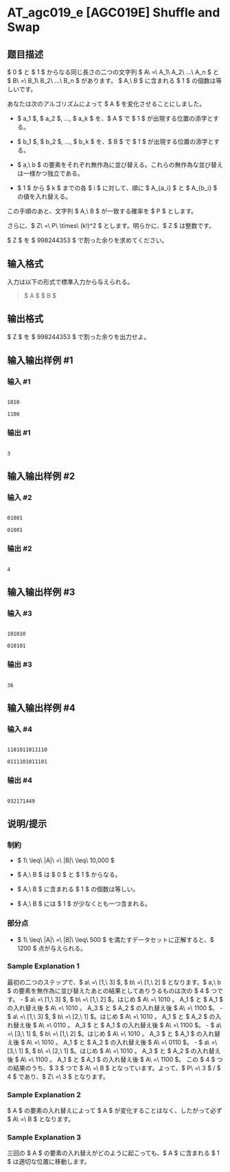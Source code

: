 # AT_agc019_e [AGC019E] Shuffle and Swap

## 题目描述

[problemUrl]: https://atcoder.jp/contests/agc019/tasks/agc019_e

$ 0 $ と $ 1 $ からなる同じ長さの二つの文字列 $ A\ =\ A_1\ A_2\ ...\ A_n $ と $ B\ =\ B_1\ B_2\ ...\ B_n $ があります。 $ A,\ B $ に含まれる $ 1 $ の個数は等しいです。

あなたは次のアルゴリズムによって $ A $ を変化させることにしました。

- $ a_1 $, $ a_2 $, ..., $ a_k $ を、$ A $ で $ 1 $ が出現する位置の添字とする。
- $ b_1 $, $ b_2 $, ..., $ b_k $ を、$ B $ で $ 1 $ が出現する位置の添字とする。
- $ a,\ b $ の要素をそれぞれ無作為に並び替える。これらの無作為な並び替えは一様かつ独立である。
- $ 1 $ から $ k $ までの各 $ i $ に対して、順に $ A_{a_i} $ と $ A_{b_i} $ の値を入れ替える。

この手順のあと、文字列 $ A,\ B $ が一致する確率を $ P $ とします。

さらに、$ Z\ =\ P\ \times\ (k!)^2 $ とします。明らかに、$ Z $ は整数です。

$ Z $ を $ 998244353 $ で割った余りを求めてください。

## 输入格式

入力は以下の形式で標準入力から与えられる。

> $ A $ $ B $

## 输出格式

$ Z $ を $ 998244353 $ で割った余りを出力せよ。

## 输入输出样例 #1

### 输入 #1

```
1010
1100
```

### 输出 #1

```
3
```

## 输入输出样例 #2

### 输入 #2

```
01001
01001
```

### 输出 #2

```
4
```

## 输入输出样例 #3

### 输入 #3

```
101010
010101
```

### 输出 #3

```
36
```

## 输入输出样例 #4

### 输入 #4

```
1101011011110
0111101011101
```

### 输出 #4

```
932171449
```

## 说明/提示

### 制約

- $ 1\ \leq\ |A|\ =\ |B|\ \leq\ 10,000 $
- $ A,\ B $ は $ 0 $ と $ 1 $ からなる。
- $ A,\ B $ に含まれる $ 1 $ の個数は等しい。
- $ A,\ B $ には $ 1 $ が少なくとも一つ含まれる。

### 部分点

- $ 1\ \leq\ |A|\ =\ |B|\ \leq\ 500 $ を満たすデータセットに正解すると、$ 1200 $ 点が与えられる。

### Sample Explanation 1

最初の二つのステップで、$ a\ =\ [1,\ 3] $, $ b\ =\ [1,\ 2] $ となります。$ a,\ b $ の要素を無作為に並び替えたあとの結果としてありうるものは次の $ 4 $ つです。 - $ a\ =\ [1,\ 3] $, $ b\ =\ [1,\ 2] $。はじめ $ A\ =\ 1010 $。$ A_1 $ と $ A_1 $ の入れ替え後 $ A\ =\ 1010 $。$ A_3 $ と $ A_2 $ の入れ替え後 $ A\ =\ 1100 $。 - $ a\ =\ [1,\ 3] $, $ b\ =\ [2,\ 1] $。はじめ $ A\ =\ 1010 $。$ A_1 $ と $ A_2 $ の入れ替え後 $ A\ =\ 0110 $。$ A_3 $ と $ A_1 $ の入れ替え後 $ A\ =\ 1100 $。 - $ a\ =\ [3,\ 1] $, $ b\ =\ [1,\ 2] $。はじめ $ A\ =\ 1010 $。$ A_3 $ と $ A_1 $ の入れ替え後 $ A\ =\ 1010 $。$ A_1 $ と $ A_2 $ の入れ替え後 $ A\ =\ 0110 $。 - $ a\ =\ [3,\ 1] $, $ b\ =\ [2,\ 1] $。はじめ $ A\ =\ 1010 $。$ A_3 $ と $ A_2 $ の入れ替え後 $ A\ =\ 1100 $。$ A_1 $ と $ A_1 $ の入れ替え後 $ A\ =\ 1100 $。 この $ 4 $ つの結果のうち、$ 3 $ つで $ A\ =\ B $ となっています。よって、$ P\ =\ 3 $ / $ 4 $ であり、$ Z\ =\ 3 $ となります。

### Sample Explanation 2

$ A $ の要素の入れ替えによって $ A $ が変化することはなく、したがって必ず $ A\ =\ B $ となります。

### Sample Explanation 3

三回の $ A $ の要素の入れ替えがどのように起こっても、$ A $ に含まれる $ 1 $ は適切な位置に移動します。